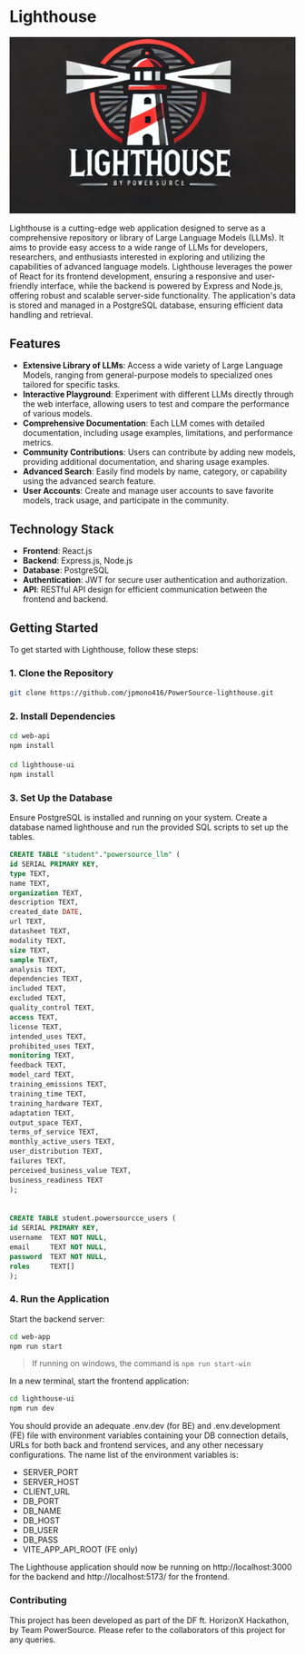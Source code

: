 # Lighthouse

![logo](/lighthouse-ui/public/images/lighthouse-logo.png)

Lighthouse is a cutting-edge web application designed to serve as a comprehensive repository or library of Large Language Models (LLMs). It aims to provide easy access to a wide range of LLMs for developers, researchers, and enthusiasts interested in exploring and utilizing the capabilities of advanced language models. Lighthouse leverages the power of React for its frontend development, ensuring a responsive and user-friendly interface, while the backend is powered by Express and Node.js, offering robust and scalable server-side functionality. The application's data is stored and managed in a PostgreSQL database, ensuring efficient data handling and retrieval.

## Features

-   **Extensive Library of LLMs**: Access a wide variety of Large Language Models, ranging from general-purpose models to specialized ones tailored for specific tasks.
-   **Interactive Playground**: Experiment with different LLMs directly through the web interface, allowing users to test and compare the performance of various models.
-   **Comprehensive Documentation**: Each LLM comes with detailed documentation, including usage examples, limitations, and performance metrics.
-   **Community Contributions**: Users can contribute by adding new models, providing additional documentation, and sharing usage examples.
-   **Advanced Search**: Easily find models by name, category, or capability using the advanced search feature.
-   **User Accounts**: Create and manage user accounts to save favorite models, track usage, and participate in the community.

## Technology Stack

-   **Frontend**: React.js
-   **Backend**: Express.js, Node.js
-   **Database**: PostgreSQL
-   **Authentication**: JWT for secure user authentication and authorization.
-   **API**: RESTful API design for efficient communication between the frontend and backend.

## Getting Started

To get started with Lighthouse, follow these steps:

### 1. **Clone the Repository**

```bash
git clone https://github.com/jpmono416/PowerSource-lighthouse.git
```

### 2. Install Dependencies

```bash
cd web-api
npm install

cd lighthouse-ui
npm install
```

### 3. Set Up the Database

Ensure PostgreSQL is installed and running on your system. Create a database named lighthouse and run the provided SQL scripts to set up the tables.

```SQL
CREATE TABLE "student"."powersource_llm" (
id SERIAL PRIMARY KEY,
type TEXT,
name TEXT,
organization TEXT,
description TEXT,
created_date DATE,
url TEXT,
datasheet TEXT,
modality TEXT,
size TEXT,
sample TEXT,
analysis TEXT,
dependencies TEXT,
included TEXT,
excluded TEXT,
quality_control TEXT,
access TEXT,
license TEXT,
intended_uses TEXT,
prohibited_uses TEXT,
monitoring TEXT,
feedback TEXT,
model_card TEXT,
training_emissions TEXT,
training_time TEXT,
training_hardware TEXT,
adaptation TEXT,
output_space TEXT,
terms_of_service TEXT,
monthly_active_users TEXT,
user_distribution TEXT,
failures TEXT,
perceived_business_value TEXT,
business_readiness TEXT
);
 
 
CREATE TABLE student.powersourcce_users (
id SERIAL PRIMARY KEY,
username  TEXT NOT NULL,
email     TEXT NOT NULL,
password  TEXT NOT NULL,
roles     TEXT[]
);
```

### 4. Run the Application

Start the backend server:

```bash
cd web-app
npm run start
```

> If running on windows, the command is `npm run start-win`

In a new terminal, start the frontend application:

```bash
cd lighthouse-ui
npm run dev
```

You should provide an adequate .env.dev (for BE) and .env.development (FE) file with environment variables containing your DB connection details, URLs for both back and frontend services, and any other necessary configurations. The name list of the environment variables is:

-   SERVER_PORT
-   SERVER_HOST
-   CLIENT_URL
-   DB_PORT
-   DB_NAME
-   DB_HOST
-   DB_USER
-   DB_PASS
-   VITE_APP_API_ROOT (FE only)

The Lighthouse application should now be running on http://localhost:3000 for the backend and http://localhost:5173/ for the frontend.

### Contributing

This project has been developed as part of the DF ft. HorizonX Hackathon, by Team PowerSource. Please refer to the collaborators of this project for any queries.
